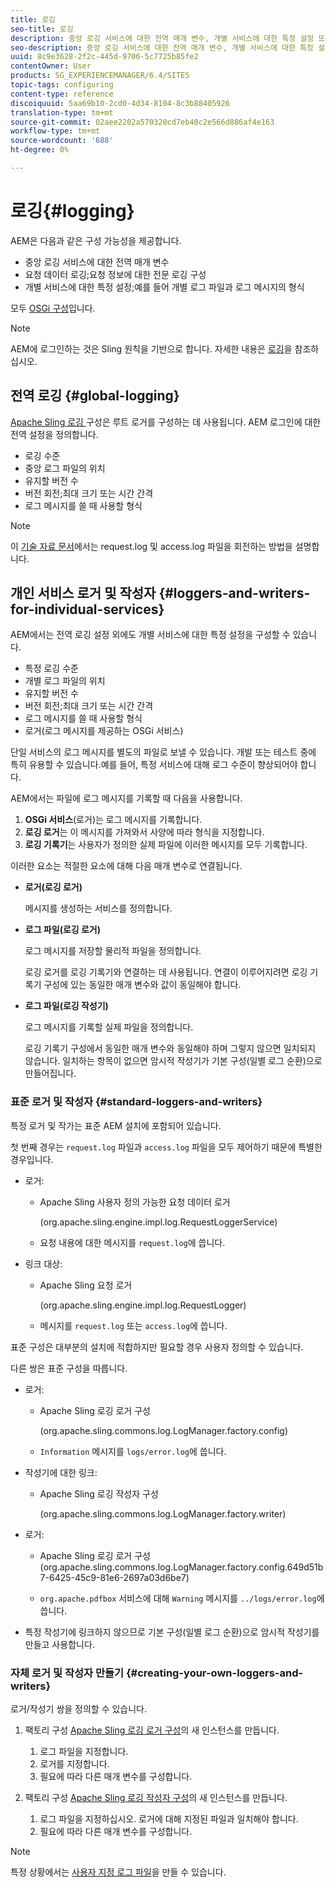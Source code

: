 ```yaml
---
title: 로깅
seo-title: 로깅
description: 중앙 로깅 서비스에 대한 전역 매개 변수, 개별 서비스에 대한 특정 설정 또는 데이터 로깅을 요청하는 방법을 알아봅니다.
seo-description: 중앙 로깅 서비스에 대한 전역 매개 변수, 개별 서비스에 대한 특정 설정 또는 데이터 로깅을 요청하는 방법을 알아봅니다.
uuid: 8c9e3628-2f2c-445d-9706-5c7725b85fe2
contentOwner: User
products: SG_EXPERIENCEMANAGER/6.4/SITES
topic-tags: configuring
content-type: reference
discoiquuid: 5aa69b10-2cd0-4d34-8104-8c3b88405926
translation-type: tm+mt
source-git-commit: 02aee2202a570320cd7eb40c2e566d886af4e163
workflow-type: tm+mt
source-wordcount: '688'
ht-degree: 0%

---
```



# 로깅{#logging}

AEM은 다음과 같은 구성 가능성을 제공합니다.

* 중앙 로깅 서비스에 대한 전역 매개 변수
* 요청 데이터 로깅;요청 정보에 대한 전문 로깅 구성
* 개별 서비스에 대한 특정 설정;예를 들어 개별 로그 파일과 로그 메시지의 형식

모두 [OSGi 구성](/help/sites-deploying/configuring-osgi.md)입니다.

>[!NOTE]
>
>AEM에 로그인하는 것은 Sling 원칙을 기반으로 합니다. 자세한 내용은 [로깅](https://sling.apache.org/site/logging.html)을 참조하십시오.

## 전역 로깅 {#global-logging}

[Apache Sling 로깅 ](/help/sites-deploying/osgi-configuration-settings.md) 구성은 루트 로거를 구성하는 데 사용됩니다. AEM 로그인에 대한 전역 설정을 정의합니다.

* 로깅 수준
* 중앙 로그 파일의 위치
* 유지할 버전 수
* 버전 회전;최대 크기 또는 시간 간격
* 로그 메시지를 쓸 때 사용할 형식

>[!NOTE]
>
>이 [기술 자료 문서](https://helpx.adobe.com/experience-manager/kb/HowToRotateRequestAndAccessLog.html)에서는 request.log 및 access.log 파일을 회전하는 방법을 설명합니다.

## 개인 서비스 로거 및 작성자 {#loggers-and-writers-for-individual-services}

AEM에서는 전역 로깅 설정 외에도 개별 서비스에 대한 특정 설정을 구성할 수 있습니다.

* 특정 로깅 수준
* 개별 로그 파일의 위치
* 유지할 버전 수
* 버전 회전;최대 크기 또는 시간 간격
* 로그 메시지를 쓸 때 사용할 형식
* 로거(로그 메시지를 제공하는 OSGi 서비스)

단일 서비스의 로그 메시지를 별도의 파일로 보낼 수 있습니다. 개발 또는 테스트 중에 특히 유용할 수 있습니다.예를 들어, 특정 서비스에 대해 로그 수준이 향상되어야 합니다.

AEM에서는 파일에 로그 메시지를 기록할 때 다음을 사용합니다.

1. **OSGi 서비스**(로거)는 로그 메시지를 기록합니다.
1. **로깅 로거**&#x200B;는 이 메시지를 가져와서 사양에 따라 형식을 지정합니다.
1. **로깅 기록기**&#x200B;는 사용자가 정의한 실제 파일에 이러한 메시지를 모두 기록합니다.

이러한 요소는 적절한 요소에 대해 다음 매개 변수로 연결됩니다.

* **로거(로깅 로거)**

   메시지를 생성하는 서비스를 정의합니다.

* **로그 파일(로깅 로거)**

   로그 메시지를 저장할 물리적 파일을 정의합니다.

   로깅 로거를 로깅 기록기와 연결하는 데 사용됩니다. 연결이 이루어지려면 로깅 기록기 구성에 있는 동일한 매개 변수와 값이 동일해야 합니다.

* **로그 파일(로깅 작성기)**

   로그 메시지를 기록할 실제 파일을 정의합니다.

   로깅 기록기 구성에서 동일한 매개 변수와 동일해야 하며 그렇지 않으면 일치되지 않습니다. 일치하는 항목이 없으면 암시적 작성기가 기본 구성(일별 로그 순환)으로 만들어집니다.

### 표준 로거 및 작성자 {#standard-loggers-and-writers}

특정 로거 및 작가는 표준 AEM 설치에 포함되어 있습니다.

첫 번째 경우는 `request.log` 파일과 `access.log` 파일을 모두 제어하기 때문에 특별한 경우입니다.

* 로거:

   * Apache Sling 사용자 정의 가능한 요청 데이터 로거

      (org.apache.sling.engine.impl.log.RequestLoggerService)

   * 요청 내용에 대한 메시지를 `request.log`에 씁니다.

* 링크 대상:

   * Apache Sling 요청 로거

      (org.apache.sling.engine.impl.log.RequestLogger)

   * 메시지를 `request.log` 또는 `access.log`에 씁니다.

표준 구성은 대부분의 설치에 적합하지만 필요할 경우 사용자 정의할 수 있습니다.

다른 쌍은 표준 구성을 따릅니다.

* 로거:

   * Apache Sling 로깅 로거 구성

      (org.apache.sling.commons.log.LogManager.factory.config)

   * `Information` 메시지를 `logs/error.log`에 씁니다.

* 작성기에 대한 링크:

   * Apache Sling 로깅 작성자 구성

      (org.apache.sling.commons.log.LogManager.factory.writer)

* 로거:

   * Apache Sling 로깅 로거 구성
(org.apache.sling.commons.log.LogManager.factory.config.649d51b7-6425-45c9-81e6-2697a03d6be7)

   * `org.apache.pdfbox` 서비스에 대해 `Warning` 메시지를 `../logs/error.log`에 씁니다.

* 특정 작성기에 링크하지 않으므로 기본 구성(일별 로그 순환)으로 암시적 작성기를 만들고 사용합니다.

### 자체 로거 및 작성자 만들기 {#creating-your-own-loggers-and-writers}

로거/작성기 쌍을 정의할 수 있습니다.

1. 팩토리 구성 [Apache Sling 로깅 로거 구성](/help/sites-deploying/osgi-configuration-settings.md)의 새 인스턴스를 만듭니다.

   1. 로그 파일을 지정합니다.
   1. 로거를 지정합니다.
   1. 필요에 따라 다른 매개 변수를 구성합니다.

1. 팩토리 구성 [Apache Sling 로깅 작성자 구성](/help/sites-deploying/osgi-configuration-settings.md)의 새 인스턴스를 만듭니다.

   1. 로그 파일을 지정하십시오. 로거에 대해 지정된 파일과 일치해야 합니다.
   1. 필요에 따라 다른 매개 변수를 구성합니다.

>[!NOTE]
>
>특정 상황에서는 [사용자 지정 로그 파일](/help/sites-deploying/monitoring-and-maintaining.md#create-a-custom-log-file)을 만들 수 있습니다.

